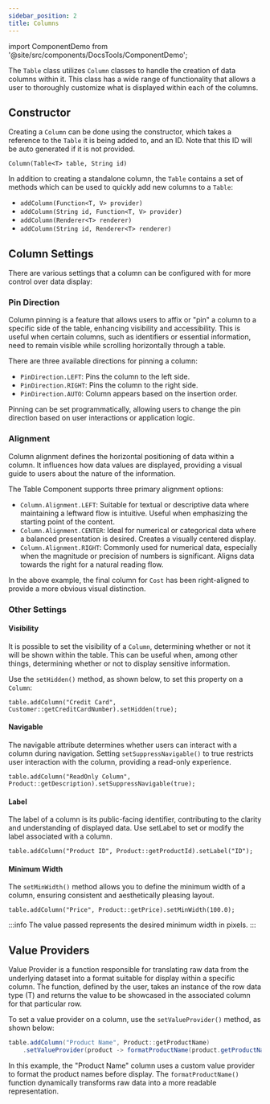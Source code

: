 ```yaml
---
sidebar_position: 2
title: Columns
---
```


import ComponentDemo from '@site/src/components/DocsTools/ComponentDemo';

The `Table` class utilizes `Column` classes to handle the creation of data columns within it. This class has a wide range of functionality that allows a user to thoroughly customize what is displayed within each of the columns.


## Constructor

Creating a `Column` can be done using the constructor, which takes a reference to the `Table` it is being added to, and an ID. Note that this ID will be auto generated if it is not provided. 

`Column(Table<T> table, String id)`

In addition to creating a standalone column, the `Table` contains a set of methods which can be used to quickly add new columns to a `Table`:

- `addColumn(Function<T, V> provider)`
- `addColumn(String id, Function<T, V> provider)`
- `addColumn(Renderer<T> renderer)`
- `addColumn(String id, Renderer<T> renderer)`

## Column Settings

There are various settings that a column can be configured with for more control over data display:

### Pin Direction

Column pinning is a feature that allows users to affix or "pin" a column to a specific side of the table, enhancing visibility and accessibility. This is useful when certain columns, such as identifiers or essential information, need to remain visible while scrolling horizontally through a table.

<ComponentDemo 
path='https://eu.bbx.kitchen/webapp/controlsamples?class=addondemos.tabledemos.TableColumnPinning' 
javaE='https://raw.githubusercontent.com/DwcJava/ControlSamples/main/src/main/java/addondemos/tabledemos/TableColumnPinning.java'
height='600px'
/>

There are three available directions for pinning a column:

- `PinDirection.LEFT`: Pins the column to the left side.
- `PinDirection.RIGHT`: Pins the column to the right side.
- `PinDirection.AUTO`: Column appears based on the insertion order.

Pinning can be set programmatically, allowing users to change the pin direction based on user interactions or application logic.


### Alignment

Column alignment defines the horizontal positioning of data within a column. It influences how data values are displayed, providing a visual guide to users about the nature of the information. 

<ComponentDemo 
path='https://eu.bbx.kitchen/webapp/controlsamples?class=addondemos.tabledemos.TableColumnAlignment' 
javaE='https://raw.githubusercontent.com/DwcJava/ControlSamples/main/src/main/java/addondemos/tabledemos/TableColumnAlignment.java'
height='600px'
/>

The Table Component supports three primary alignment options:

- `Column.Alignment.LEFT`: Suitable for textual or descriptive data where maintaining a leftward flow is intuitive. Useful when emphasizing the starting point of the content.
- `Column.Alignment.CENTER`: Ideal for numerical or categorical data where a balanced presentation is desired. Creates a visually centered display.
- `Column.Alignment.RIGHT`: Commonly used for numerical data, especially when the magnitude or precision of numbers is significant. Aligns data towards the right for a natural reading flow.

In the above example, the final column for `Cost` has been right-aligned to provide a more obvious visual distinction.

### Other Settings

#### Visibility

It is possible to set the visibility of a `Column`, determining whether or not it will be shown within the table. This can be useful when, among other things, determining whether or not to display sensitive information. 

Use the `setHidden()` method, as shown below, to set this property on a `Column`:

`table.addColumn("Credit Card", Customer::getCreditCardNumber).setHidden(true);`

#### Navigable

The navigable attribute determines whether users can interact with a column during navigation. Setting `setSuppressNavigable()` to true restricts user interaction with the column, providing a read-only experience.

`table.addColumn("ReadOnly Column", Product::getDescription).setSuppressNavigable(true);`

#### Label

The label of a column is its public-facing identifier, contributing to the clarity and understanding of displayed data. Use setLabel to set or modify the label associated with a column.

`table.addColumn("Product ID", Product::getProductId).setLabel("ID");`

#### Minimum Width

 The `setMinWidth()` method allows you to define the minimum width of a column, ensuring consistent and aesthetically pleasing layout.

`table.addColumn("Price", Product::getPrice).setMinWidth(100.0);`

:::info
The value passed represents the desired minimum width in pixels.
:::

## Value Providers

Value Provider is a function responsible for translating raw data from the underlying dataset into a format suitable for display within a specific column. The function, defined by the user, takes an instance of the row data type (T) and returns the value to be showcased in the associated column for that particular row.

To set a value provider on a column, use the `setValueProvider()` method, as shown below:

```java
table.addColumn("Product Name", Product::getProductName)
    .setValueProvider(product -> formatProductName(product.getProductName()));
```

In this example, the "Product Name" column uses a custom value provider to format the product names before display. The `formatProductName()` function dynamically transforms raw data into a more readable representation.